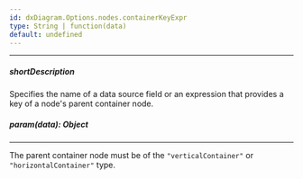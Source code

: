 ```yaml
---
id: dxDiagram.Options.nodes.containerKeyExpr
type: String | function(data)
default: undefined
---
```

---
##### shortDescription
Specifies the name of a data source field or an expression that provides a key of a node's parent container node.

##### param(data): Object
<!-- Description goes here -->

---
The parent container node must be of the `"verticalContainer"` or `"horizontalContainer"` type.
